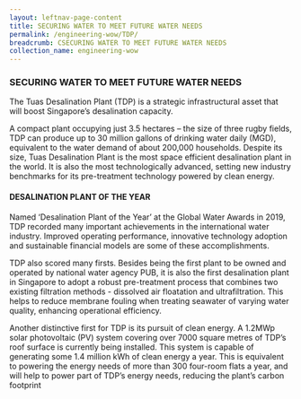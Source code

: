 ```yaml
---
layout: leftnav-page-content
title: SECURING WATER TO MEET FUTURE WATER NEEDS
permalink: /engineering-wow/TDP/
breadcrumb: CSECURING WATER TO MEET FUTURE WATER NEEDS
collection_name: engineering-wow
---
```


### SECURING WATER TO MEET FUTURE WATER NEEDS
The Tuas Desalination Plant (TDP) is a strategic infrastructural asset that will boost Singapore’s desalination capacity.

A compact plant occupying just 3.5 hectares – the size of three rugby fields, TDP can produce up to 30 million gallons of drinking water daily (MGD), equivalent to the water demand of about 200,000 households. Despite its size, Tuas Desalination Plant is the most space efficient desalination plant in the world. It is also the most technologically advanced, setting new industry benchmarks for its pre-treatment technology powered by clean energy.

#### DESALINATION PLANT OF THE YEAR
Named ‘Desalination Plant of the Year’ at the Global Water Awards in 2019, TDP recorded many important achievements in the international water industry. Improved operating performance, innovative technology adoption and sustainable financial models are some of these accomplishments. 

TDP also scored many firsts. Besides being the first plant to be owned and operated by national water agency PUB, it is also the first desalination plant in Singapore to adopt a robust pre-treatment process that combines two existing filtration methods - dissolved air floatation and ultrafiltration. This helps to reduce membrane fouling when treating seawater of varying water quality, enhancing operational efficiency. 

Another distinctive first for TDP is its pursuit of clean energy. A 1.2MWp solar photovoltaic (PV) system covering over 7000 square metres of TDP’s roof surface is currently being installed. This system is capable of generating some 1.4 million kWh of clean energy a year. This is equivalent to powering the energy needs of more than 300 four-room flats a year, and will help to power part of TDP’s energy needs, reducing the plant’s carbon footprint
